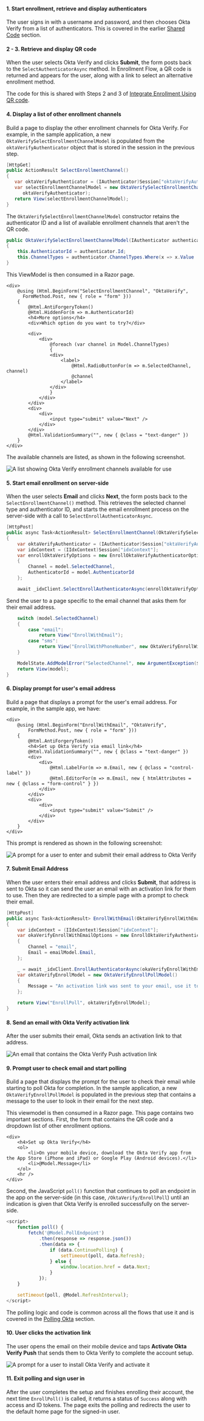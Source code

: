 #### 1. Start enrollment, retrieve and display authenticators

The user signs in with a username and password, and then chooses Okta Verify from a list of authenticators. This is covered in the earlier [Shared Code](#initiate-sign-in-and-return-a-list-of-authenticators) section.

#### 2 - 3. Retrieve and display QR code

When the user selects Okta Verify and clicks **Submit**, the form posts back to the `SelectAuthenticatorAsync` method. In Enrollment Flow, a QR code is returned and appears for the user, along with a link to select an alternative enrollment method.

The code for this is shared with Steps 2 and 3 of [Integrate Enrollment Using QR code](#integrate-enrollment-using-qr-code).

#### 4. Display a list of other enrollment channels

Build a page to display the other enrollment channels for Okta Verify. For example, in the sample application, a new `OktaVerifySelectEnrollmentChannelModel` is populated from the `oktaVerifyAuthenticator` object that is stored in the session in the previous step.

```csharp
[HttpGet]
public ActionResult SelectEnrollmentChannel()
{
   var oktaVerifyAuthenticator = (IAuthenticator)Session["oktaVerifyAuthenticator"];
   var selectEnrollmentChannelModel = new OktaVerifySelectEnrollmentChannelModel(
      oktaVerifyAuthenticator);
   return View(selectEnrollmentChannelModel);
}
```

The `OktaVerifySelectEnrollmentChannelModel` constructor retains the authenticator ID and a list of available enrollment channels that aren't the QR code.

```csharp
public OktaVerifySelectEnrollmentChannelModel(IAuthenticator authenticator)
{
    this.AuthenticatorId = authenticator.Id;
    this.ChannelTypes = authenticator.ChannelTypes.Where(x => x.Value != "qrcode").ToList();
}
```

This ViewModel is then consumed in a Razor page.

```razor
<div>
    @using (Html.BeginForm("SelectEnrollmentChannel", "OktaVerify",
      FormMethod.Post, new { role = "form" }))
    {
        @Html.AntiForgeryToken()
        @Html.HiddenFor(m => m.AuthenticatorId)
        <h4>More options</h4>
        <div>Which option do you want to try?</div>

        <div>
            <div>
                @foreach (var channel in Model.ChannelTypes)
                {
                <div>
                    <label>
                        @Html.RadioButtonFor(m => m.SelectedChannel, channel)
                        @channel
                    </label>
                </div>
                }
            </div>
        </div>
        <div>
            <div>
                <input type="submit" value="Next" />
            </div>
        </div>
        @Html.ValidationSummary("", new { @class = "text-danger" })
    }
</div>
```

The available channels are listed, as shown in the following screenshot.

<div class="common-image-format bordered-image">

![A list showing Okta Verify enrollment channels available for use](/img/authenticators/dotnet-authenticators-okta-verify-enrollment-list-of-other-enrollment-options.png "A list of the available Okta Verify enrollment channels")

</div>

#### 5. Start email enrollment on server-side

When the user selects **Email** and clicks **Next**, the form posts back to the `SelectEnrollmentChannel()` method. This retrieves the selected channel type and authenticator ID, and starts the email enrollment process on the server-side with a call to `SelectEnrollAuthenticatorAsync`.

```csharp
[HttpPost]
public async Task<ActionResult> SelectEnrollmentChannel(OktaVerifySelectEnrollmentChannelModel model)
{
    var oktaVerifyAuthenticator = (IAuthenticator)Session["oktaVerifyAuthenticator"];
    var idxContext = (IIdxContext)Session["idxContext"];
    var enrollOktaVerifyOptions = new EnrollOktaVerifyAuthenticatorOptions
    {
        Channel = model.SelectedChannel,
        AuthenticatorId = model.AuthenticatorId
    };

    await _idxClient.SelectEnrollAuthenticatorAsync(enrollOktaVerifyOptions, idxContext);
```

Send the user to a page specific to the email channel that asks them for their email address.

```csharp
    switch (model.SelectedChannel)
    {
        case "email":
            return View("EnrollWithEmail");
        case "sms":
            return View("EnrollWithPhoneNumber", new OktaVerifyEnrollWithPhoneNumberModel { CountryCode = "+1" });
    }

    ModelState.AddModelError("SelectedChannel", new ArgumentException($"Unrecognized Okta Verify channel: {model.SelectedChannel}"));
    return View(model);
}
```

#### 6. Display prompt for user's email address

Build a page that displays a prompt for the user's email address. For example, in the sample app, we have:

```razor
<div>
    @using (Html.BeginForm("EnrollWithEmail", "OktaVerify",
        FormMethod.Post, new { role = "form" }))
    {
        @Html.AntiForgeryToken()
        <h4>Set up Okta Verify via email link</h4>
        @Html.ValidationSummary("", new { @class = "text-danger" })
        <div>
            <div>
                @Html.LabelFor(m => m.Email, new { @class = "control-label" })
                @Html.EditorFor(m => m.Email, new { htmlAttributes = new { @class = "form-control" } })
            </div>
        </div>
        <div>
            <div>
                <input type="submit" value="Submit" />
            </div>
        </div>
    }
</div>
```

This prompt is rendered as shown in the following screenshot:

<div class="common-image-format bordered-image">

![A prompt for a user to enter and submit their email address to Okta Verify](/img/authenticators/dotnet-authenticators-okta-verify-enrollment-email-prompt-for-address.png "A prompt for an email address")

</div>

#### 7. Submit Email Address

When the user enters their email address and clicks **Submit**, that address is sent to Okta so it can send the user an email with an activation link for them to use. Then they are redirected to a simple page with a prompt to check their email.

```csharp
[HttpPost]
public async Task<ActionResult> EnrollWithEmail(OktaVerifyEnrollWithEmailModel emailModel)
{
    var idxContext = (IIdxContext)Session["idxContext"];
    var okaVerifyEnrollWithEmailOptions = new EnrollOktaVerifyAuthenticatorOptions
    {
        Channel = "email",
        Email = emailModel.Email,
    };

    _ = await _idxClient.EnrollAuthenticatorAsync(okaVerifyEnrollWithEmailOptions, idxContext);
    var oktaVerifyEnrollModel = new OktaVerifyEnrollPollModel()
    {
        Message = "An activation link was sent to your email, use it to complete Okta Verify enrollment."
    };

    return View("EnrollPoll", oktaVerifyEnrollModel);
}
```

#### 8. Send an email with Okta Verify activation link

After the user submits their email, Okta sends an activation link to that address.

<div class="common-image-format bordered-image">

![An email that contains the Okta Verify Push activation link](/img/authenticators/dotnet-authenticators-okta-verify-enrollment-email-text.png "An email containing the activation link")

</div>

#### 9. Prompt user to check email and start polling

Build a page that displays the prompt for the user to check their email while starting to poll Okta for completion.  In the sample application, a new `OktaVerifyEnrollPollModel` is populated in the previous step that contains a message to the user to look in their email for the next step.

This viewmodel is then consumed in a Razor page. This page contains two important sections. First, the form that contains the QR code and a dropdown list of other enrollment options.

```razor
<div>
    <h4>Set up Okta Verify</h4>
    <ol>
        <li>On your mobile device, download the Okta Verify app from the App Store (iPhone and iPad) or Google Play (Android devices).</li>
        <li>@Model.Message</li>
    </ol>
    <hr />
</div>
```

Second, the JavaScript `poll()` function that continues to poll an endpoint in the app on the server-side (in this case, `/OktaVerify/EnrollPoll`) until an indication is given that Okta Verify is enrolled successfully on the server-side.

```js
<script>
    function poll() {
        fetch('@Model.PollEndpoint')
            .then(response => response.json())
            .then(data => {
                if (data.ContinuePolling) {
                    setTimeout(poll, data.Refresh);
                } else {
                    window.location.href = data.Next;
                }
            });
    }

    setTimeout(poll, @Model.RefreshInterval);
</script>
```

The polling logic and code is common across all the flows that use it and is covered in the [Polling Okta](#polling-okta) section.

#### 10. User clicks the activation link

The user opens the email on their mobile device and taps **Activate Okta Verify Push** that sends them to Okta Verify to complete the account setup.

<div class="common-image-format bordered-image">

![A prompt for a user to install Okta Verify and activate it](/img/authenticators/dotnet-authenticators-okta-verify-enrollment-email-prompt-user-to-check-email.png "An activation prompt for Okta Verify")

</div>

#### 11. Exit polling and sign user in

After the user completes the setup and finishes enrolling their account, the next time `EnrollPoll()` is called, it returns a status of `Success` along with access and ID tokens. The page exits the polling and redirects the user to the default home page for the signed-in user.
